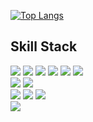 

[![Top Langs](https://github-readme-stats.vercel.app/api/top-langs/?username=ChrisEuristic&layout=compact)](https://github.com/anuraghazra/github-readme-stats)

## Skill Stack

<img src="https://img.shields.io/badge/-TypeScript-blue">&nbsp;<img src="https://img.shields.io/badge/-JavaScript-yellow">&nbsp;<img src="https://img.shields.io/badge/-HTML5/CSS-purple">&nbsp;<img src="https://img.shields.io/badge/-React.JS-orange">&nbsp;<img src="https://img.shields.io/badge/-Node.js-success">&nbsp;<img src="https://img.shields.io/badge/-Express.js-green">
<br>
<img src="https://img.shields.io/badge/-TensorFlow-blueviolet">&nbsp;<img src="https://img.shields.io/badge/-Raspberry Pi-skyblue">
<br>
<img src="https://img.shields.io/badge/-Java-ff0000">&nbsp;<img src="https://img.shields.io/badge/-Spring Boot-red">&nbsp;<img src="https://img.shields.io/badge/-Servlet JSP-yellow">
<br>
<img src="https://img.shields.io/badge/-MySQL-gray">
